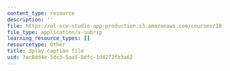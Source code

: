 ```yaml
---
content_type: resource
description: ''
file: https://ol-ocw-studio-app-production.s3.amazonaws.com/courses/18-03sc-differential-equations-fall-2011/7ac8dd4e5dc35aa58dfc1d4272fb3a62_vP-oRQqmeg4.vtt
file_type: application/x-subrip
learning_resource_types: []
resourcetype: Other
title: 3play caption file
uid: 7ac8dd4e-5dc3-5aa5-8dfc-1d4272fb3a62
---
```

